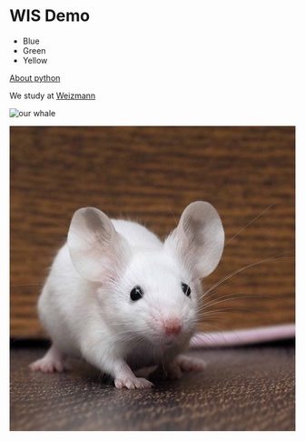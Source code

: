 # WIS Demo

* Blue
* Green
* Yellow

[About python](/python)

We study at [Weizmann](https://www.weizmann.ac.il/)

![our whale](https://dwu32cgxelq1c.cloudfront.net/local_newspapers/sites/56/2017/07/whale.jpg)

![our mouse](how-long-do-mice-live-961x1024.jpg)